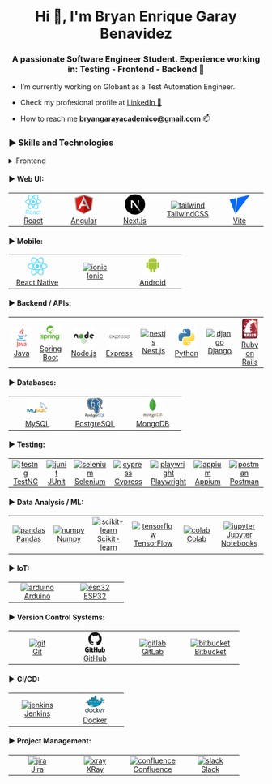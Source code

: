 <h1 align="center">Hi 👋, I'm Bryan Enrique Garay Benavidez</h1>
<h3 align="center">A passionate Software Engineer Student. Experience working in: Testing - Frontend - Backend  🚀
</h3>

- I’m currently working on Globant as a Test Automation Engineer.

- Check my profesional profile at <a href="https://www.linkedin.com/in/bg99astro/" target="blank" rel="nofollow">LinkedIn 💼</a> 

- How to reach me **bryangarayacademico@gmail.com** 📫 

<h3 align="left">▶ Skills and Technologies</h3>

<details>
  <summary>  Frontend</summary>
  <table>
    <tr>
      <td align="center" width="100">
        <a href="https://www.w3.org/html/" target="_blank" rel="nofollow">
          <img src="https://raw.githubusercontent.com/devicons/devicon/master/icons/html5/html5-original-wordmark.svg" alt="html5" width="40" height="40"/><br />
          HTML
        </a>
      </td>
      <td align="center" width="100">
        <a href="https://www.w3schools.com/css/" target="_blank" rel="nofollow">
          <img src="https://raw.githubusercontent.com/devicons/devicon/master/icons/css3/css3-original-wordmark.svg" alt="css3" width="40" height="40"/><br />
          CSS
        </a>
      </td>
      <td align="center" width="100">
        <a href="https://www.javascript.com/" target="_blank" rel="nofollow">
          <img src="https://raw.githubusercontent.com/devicons/devicon/master/icons/javascript/javascript-original.svg" alt="javascript" width="40" height="40"/><br />
          JavaScript
        </a>
      </td>
      <td align="center" width="100">
        <a href="https://www.typescriptlang.org/" target="_blank" rel="nofollow">
          <img src="https://raw.githubusercontent.com/devicons/devicon/master/icons/typescript/typescript-original.svg" alt="typescript" width="40" height="40"/><br />
          TypeScript
        </a>
      </td>
    </tr>
  </table>
</details>

<h4 align="left">▶ Web UI:</h4>
<table>
  <tr>
    <td align="center" width="100">
      <a href="https://reactjs.org/" target="_blank" rel="nofollow">
        <img src="https://raw.githubusercontent.com/devicons/devicon/master/icons/react/react-original-wordmark.svg" alt="react" width="40" height="40"/><br />
        React
      </a>
    </td>
    <td align="center" width="100">
      <a href="https://angular.io/" target="_blank" rel="nofollow">
        <img src="https://raw.githubusercontent.com/devicons/devicon/master/icons/angularjs/angularjs-original.svg" alt="angular" width="40" height="40"/><br />
        Angular
      </a>
    </td>
    <td align="center" width="100">
      <a href="https://nextjs.org/" target="_blank" rel="nofollow">
        <img src="https://github.com/devicons/devicon/raw/master/icons/nextjs/nextjs-original.svg" alt="nextjs" width="40" height="40"/><br />
        Next.js
      </a>
    </td>
    <td align="center" width="100">
      <a href="https://tailwindcss.com/" target="_blank" rel="nofollow">
        <img src="https://www.vectorlogo.zone/logos/tailwindcss/tailwindcss-icon.svg" alt="tailwind" width="40" height="40"/><br />
        TailwindCSS
      </a>
    </td>
    <td align="center" width="100">
      <a href="https://vitejs.dev/" target="_blank" rel="nofollow">
        <img src="https://raw.githubusercontent.com/devicons/devicon/master/icons/vite/vite-original.svg" alt="vite" width="40" height="40"/><br />
        Vite
      </a>
    </td>
  </tr>
</table>

<h4 align="left">▶ Mobile:</h4>
<table>
  <tr>
    <td align="center" width="100">
      <a href="https://reactnative.dev/" target="_blank" rel="nofollow">
        <img src="https://raw.githubusercontent.com/devicons/devicon/master/icons/react/react-original.svg" alt="react native" width="40" height="40"/><br />
        React Native
      </a>
    </td>
    <td align="center" width="100">
      <a href="https://ionicframework.com/" target="_blank" rel="nofollow">
        <img src="https://upload.wikimedia.org/wikipedia/commons/d/d1/Ionic_Logo.svg" alt="ionic" width="40" height="40"/><br />
        Ionic
      </a>
    </td>
    <td align="center" width="100">
      <a href="https://www.android.com/" target="_blank" rel="nofollow">
        <img src="https://raw.githubusercontent.com/devicons/devicon/master/icons/android/android-original-wordmark.svg" alt="android" width="40" height="40"/><br />
        Android
      </a>
    </td>
  </tr>
</table>

<h4 align="left">▶ Backend / APIs:</h4>
<table>
  <tr>
    <td align="center" width="100">
      <a href="https://www.java.com/" target="_blank" rel="nofollow">
        <img src="https://raw.githubusercontent.com/devicons/devicon/master/icons/java/java-original-wordmark.svg" alt="java" width="40" height="40"/><br />
        Java
      </a>
    </td>
    <td align="center" width="100">
      <a href="https://spring.io/projects/spring-boot" target="_blank" rel="nofollow">
        <img src="https://raw.githubusercontent.com/devicons/devicon/master/icons/spring/spring-original-wordmark.svg" alt="spring boot" width="40" height="40"/><br />
        Spring Boot
      </a>
    </td>
    <td align="center" width="100">
      <a href="https://nodejs.org" target="_blank" rel="nofollow">
        <img src="https://raw.githubusercontent.com/devicons/devicon/master/icons/nodejs/nodejs-original-wordmark.svg" alt="nodejs" width="40" height="40"/><br />
        Node.js
      </a>
    </td>
    <td align="center" width="100">
      <a href="https://expressjs.com/" target="_blank" rel="nofollow">
        <img src="https://raw.githubusercontent.com/devicons/devicon/master/icons/express/express-original-wordmark.svg" alt="express" width="40" height="40"/><br />
        Express
      </a>
    </td>
    <td align="center" width="100">
      <a href="https://nestjs.com/" target="_blank" rel="nofollow">
        <img src="https://nestjs.com/logo-small-gradient.76616405.svg" alt="nestjs" width="40" height="40"/><br />
        Nest.js
      </a>
    </td>
    <td align="center" width="100">
      <a href="https://www.python.org/" target="_blank" rel="nofollow">
        <img src="https://raw.githubusercontent.com/devicons/devicon/master/icons/python/python-original.svg" alt="python" width="40" height="40"/><br />
        Python
      </a>
    </td>
    <td align="center" width="100">
      <a href="https://www.djangoproject.com/" target="_blank" rel="nofollow">
        <img src="https://github.com/rahuldkjain/github-profile-readme-generator/blob/master/src/images/icons/Framework/django.svg" alt="django" width="40" height="40"/><br />
        Django
      </a>
    </td>
    <td align="center" width="100">
      <a href="https://rubyonrails.org/" target="_blank" rel="nofollow">
        <img src="https://raw.githubusercontent.com/devicons/devicon/master/icons/rails/rails-original-wordmark.svg" alt="ruby on rails" width="40" height="40"/><br />
        Ruby on Rails
      </a>
    </td>
  </tr>
</table>

<h4 align="left">▶ Databases:</h4>
<table>
  <tr>
    <td align="center" width="100">
      <a href="https://www.mysql.com/" target="_blank" rel="nofollow">
        <img src="https://raw.githubusercontent.com/devicons/devicon/master/icons/mysql/mysql-original-wordmark.svg" alt="mysql" width="40" height="40"/><br />
        MySQL
      </a>
    </td>
    <td align="center" width="100">
      <a href="https://www.postgresql.org/" target="_blank" rel="nofollow">
        <img src="https://raw.githubusercontent.com/devicons/devicon/master/icons/postgresql/postgresql-original-wordmark.svg" alt="postgresql" width="40" height="40"/><br />
        PostgreSQL
      </a>
    </td>
    <td align="center" width="100">
      <a href="https://www.mongodb.com/" target="_blank" rel="nofollow">
        <img src="https://raw.githubusercontent.com/devicons/devicon/master/icons/mongodb/mongodb-original-wordmark.svg" alt="mongodb" width="40" height="40"/><br />
        MongoDB
      </a>
    </td>
  </tr>
</table>

<h4 align="left">▶ Testing:</h4>
<table>
  <tr>
    <td align="center" width="100">
      <a href="https://testng.org/doc/" target="_blank" rel="nofollow">
        <img src="https://avatars.githubusercontent.com/u/19369327?s=280&v=4" alt="testng" width="40" height="40"/><br />
        TestNG
      </a>
    </td>
    <td align="center" width="100">
      <a href="https://junit.org/junit5/" target="_blank" rel="nofollow">
        <img src="https://avatars.githubusercontent.com/u/23334362?s=280&v=4" alt="junit" width="40" height="40"/><br />
        JUnit
      </a>
    </td>
    <td align="center" width="100">
      <a href="https://www.selenium.dev/" target="_blank" rel="nofollow">
        <img src="https://github.com/rahuldkjain/github-profile-readme-generator/blob/master/src/images/icons/Testing/selenium.svg" alt="selenium" width="40" height="40"/><br />
        Selenium
      </a>
    </td>
    <td align="center" width="100">
      <a href="https://www.cypress.io/" target="_blank" rel="nofollow">
        <img src="https://github.com/rahuldkjain/github-profile-readme-generator/blob/master/src/images/icons/Testing/cypress.svg" alt="cypress" width="40" height="40"/><br />
        Cypress
      </a>
    </td>
    <td align="center" width="100">
      <a href="https://playwright.dev/" target="_blank" rel="nofollow">
        <img src="https://playwright.dev/img/playwright-logo.svg" alt="playwright" width="40" height="40"/><br />
        Playwright
      </a>
    </td>
    <td align="center" width="100">
      <a href="https://appium.io/" target="_blank" rel="nofollow">
        <img src="https://appium.io/docs/en/latest/assets/images/appium-logo-horiz.png" alt="appium" width="40" height="40"/><br />
        Appium
      </a>
    </td>
    <td align="center" width="100">
      <a href="https://www.postman.com/" target="_blank" rel="nofollow">
        <img src="https://www.vectorlogo.zone/logos/getpostman/getpostman-icon.svg" alt="postman" width="40" height="40"/><br />
        Postman
      </a>
    </td>
  </tr>
</table>

<h4 align="left">▶ Data Analysis / ML:</h4>
<table>
  <tr>
    <td align="center" width="100">
      <a href="https://pandas.pydata.org/" target="_blank" rel="nofollow">
        <img src="https://pandas.pydata.org/static/img/pandas_white.svg" alt="pandas" width="40" height="40"/><br />
        Pandas
      </a>
    </td>
    <td align="center" width="100">
      <a href="https://numpy.org/" target="_blank" rel="nofollow">
        <img src="https://numpy.org/images/logo.svg" alt="numpy" width="40" height="40"/><br />
        Numpy
      </a>
    </td>
    <td align="center" width="100">
      <a href="https://scikit-learn.org/" target="_blank" rel="nofollow">
        <img src="https://upload.wikimedia.org/wikipedia/commons/0/05/Scikit_learn_logo_small.svg" alt="scikit-learn" width="40" height="40"/><br />
        Scikit-learn
      </a>
    </td>
    <td align="center" width="100">
      <a href="https://www.tensorflow.org/" target="_blank" rel="nofollow">
        <img src="https://upload.wikimedia.org/wikipedia/commons/2/2d/Tensorflow_logo.svg" alt="tensorflow" width="40" height="40"/><br />
        TensorFlow
      </a>
    </td>
    <td align="center" width="100">
      <a href="https://colab.research.google.com/" target="_blank" rel="nofollow">
        <img src="https://upload.wikimedia.org/wikipedia/commons/d/d0/Google_Colaboratory_SVG_Logo.svg" alt="colab" width="40" height="40"/><br />
        Colab
      </a>
    </td>
    <td align="center" width="100">
      <a href="https://jupyter.org/" target="_blank" rel="nofollow">
        <img src="https://upload.wikimedia.org/wikipedia/commons/3/38/Jupyter_logo.svg" alt="jupyter" width="40" height="40"/><br />
        Jupyter Notebooks
      </a>
    </td>
  </tr>
</table>

<h4 align="left">▶ IoT:</h4>
<table>
  <tr>
    <td align="center" width="100">
      <a href="https://www.arduino.cc/" target="_blank" rel="nofollow">
        <img src="https://upload.wikimedia.org/wikipedia/commons/8/87/Arduino_Logo.svg" alt="arduino" width="40" height="40"/><br />
        Arduino
      </a>
    </td>
    <td align="center" width="100">
      <a href="https://www.espressif.com/en/products/socs/esp32" target="_blank" rel="nofollow">
        <img src="https://www.espressif.com/sites/all/themes/espressif/logo-black.svg" alt="esp32" width="40" height="40"/><br />
        ESP32
      </a>
    </td>
  </tr>
</table>

<h4 align="left">▶ Version Control Systems:</h4>
<table>
  <tr>
    <td align="center" width="100">
      <a href="https://git-scm.com/" target="_blank" rel="nofollow">
        <img src="https://www.vectorlogo.zone/logos/git-scm/git-scm-icon.svg" alt="git" width="40" height="40"/><br />
        Git
      </a>
    </td>
    <td align="center" width="100">
      <a href="https://github.com/" target="_blank" rel="nofollow">
        <img src="https://raw.githubusercontent.com/devicons/devicon/master/icons/github/github-original-wordmark.svg" alt="github" width="40" height="40"/><br />
        GitHub
      </a>
    </td>
    <td align="center" width="100">
      <a href="https://gitlab.com/" target="_blank" rel="nofollow">
        <img src="https://upload.wikimedia.org/wikipedia/commons/e/e1/GitLab_logo.svg" alt="gitlab" width="40" height="40"/><br />
        GitLab
      </a>
    </td>
    <td align="center" width="100">
      <a href="https://bitbucket.org/" target="_blank" rel="nofollow">
        <img src="https://www.vectorlogo.zone/logos/bitbucket/bitbucket-icon.svg" alt="bitbucket" width="40" height="40"/><br />
        Bitbucket
      </a>
    </td>
  </tr>
</table>

<h4 align="left">▶ CI/CD:</h4>
<table>
  <tr>
    <td align="center" width="100">
      <a href="https://www.jenkins.io/" target="_blank" rel="nofollow">
        <img src="https://www.vectorlogo.zone/logos/jenkins/jenkins-icon.svg" alt="jenkins" width="40" height="40"/><br />
        Jenkins
      </a>
    </td>
    <td align="center" width="100">
      <a href="https://www.docker.com/" target="_blank" rel="nofollow">
        <img src="https://raw.githubusercontent.com/devicons/devicon/master/icons/docker/docker-original-wordmark.svg" alt="docker" width="40" height="40"/><br />
        Docker
      </a>
    </td>
  </tr>
</table>

<h4 align="left">▶ Project Management:</h4>
<table>
  <tr>
    <td align="center" width="100">
      <a href="https://www.atlassian.com/software/jira" target="_blank" rel="nofollow">
        <img src="https://www.vectorlogo.zone/logos/atlassian_jira/atlassian_jira-icon.svg" alt="jira" width="40" height="40"/><br />
        Jira
      </a>
    </td>
    <td align="center" width="100">
      <a href="https://www.atlassian.com/software/xray" target="_blank" rel="nofollow">
        <img src="https://marketplace.atlassian.com/files/11638493-3ff7-4f84-9f2d-cd10d8a599dc" alt="xray" width="40" height="40"/><br />
        XRay
      </a>
    </td>
    <td align="center" width="100">
      <a href="https://www.atlassian.com/software/confluence" target="_blank" rel="nofollow">
        <img src="https://logos-world.net/wp-content/uploads/2023/11/Confluence-Emblem.png" alt="confluence" width="40" height="40"/><br />
        Confluence
      </a>
    </td>
    <td align="center" width="100">
      <a href="https://slack.com/" target="_blank" rel="nofollow">
        <img src="https://upload.wikimedia.org/wikipedia/commons/7/76/Slack_Icon.png" alt="slack" width="40" height="40"/><br />
        Slack
      </a>
    </td>
  </tr>
</table>
